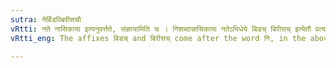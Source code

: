 ```yaml
---
sutra: नेर्बिडज्बिरीसचौ
vRtti: नते नासिकाया इत्यनुवर्त्तते, संज्ञायामिति च । निशब्दान्नासिकाया नतेऽभिधेये बिडच् बिरीसच् इत्येतौ प्रत्ययौ भवतः ॥
vRtti_eng: The affixes बिडच् and बिरीसच् come after the word नि, in the above sense of a hooked nose, the whole word being a Name.

---
```

